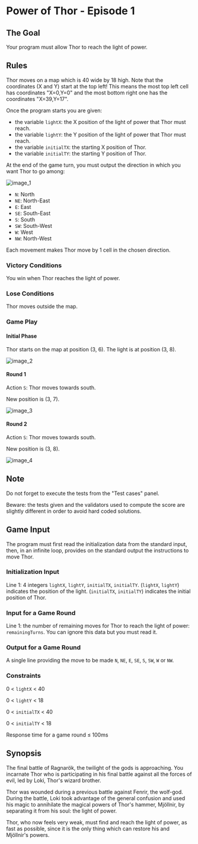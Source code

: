 # Power of Thor - Episode 1

## The Goal

Your program must allow Thor to reach the light of power.

## Rules

Thor moves on a map which is 40 wide by 18 high. Note that the coordinates (X and Y) start at the top left! This means the most top left cell has coordinates "X=0,Y=0" and the most bottom right one has the coordinates "X=39,Y=17".

Once the program starts you are given:
- the variable `lightX`: the X position of the light of power that Thor must reach.
- the variable `lightY`: the Y position of the light of power that Thor must reach.
- the variable `initialTX`: the starting X position of Thor.
- the variable `initialTY`: the starting Y position of Thor.

At the end of the game turn, you must output the direction in which you want Thor to go among:

![image_1](https://files.codingame.com/codingame/ragnarok/rose_des_vents2.png)

- `N`: North
- `NE`: North-East
- `E`: East
- `SE`: South-East
- `S`: South
- `SW`: South-West
- `W`: West
- `NW`: North-West

Each movement makes Thor move by 1 cell in the chosen direction.

### Victory Conditions

You win when Thor reaches the light of power.

### Lose Conditions

Thor moves outside the map.

### Game Play

#### Initial Phase

Thor starts on the map at position (3, 6). The light is at position (3, 8).

![image_2](https://files.codingame.com/codingame/ragnarok/thor0.png)

#### Round 1

Action `S`: Thor moves towards south.

New position is (3, 7).

![image_3](https://files.codingame.com/codingame/ragnarok/demo1.png)

#### Round 2

Action `S`: Thor moves towards south.

New position is (3, 8).

![image_4](https://files.codingame.com/codingame/ragnarok/demo2.png)

## Note

Do not forget to execute the tests from the "Test cases" panel.

Beware: the tests given and the validators used to compute the score are slightly different in order to avoid hard coded solutions.

## Game Input

The program must first read the initialization data from the standard input, then, in an infinite loop, provides on the standard output the instructions to move Thor.

### Initialization Input

Line 1: 4 integers `lightX`, `lightY`, `initialTX`, `initialTY`. (`lightX`, `lightY`) indicates the position of the light. (`initialTX`, `initialTY`) indicates the initial position of Thor.

### Input for a Game Round

Line 1: the number of remaining moves for Thor to reach the light of power: `remainingTurns`. You can ignore this data but you must read it.

### Output for a Game Round

A single line providing the move to be made `N`, `NE`, `E`, `SE`, `S`, `SW`, `W` or `NW`.

### Constraints

0 < `lightX` < 40

0 < `lightY` < 18

0 < `initialTX` < 40

0 < `initialTY` < 18

Response time for a game round ≤ 100ms

## Synopsis

The final battle of Ragnarök, the twilight of the gods is approaching. You incarnate Thor who is participating in his final battle against all the forces of evil, led by Loki, Thor's wizard brother.

Thor was wounded during a previous battle against Fenrir, the wolf-god. During the battle, Loki took advantage of the general confusion and used his magic to annihilate the magical powers of Thor's hammer, Mjöllnir, by separating it from his soul: the light of power.

Thor, who now feels very weak, must find and reach the light of power, as fast as possible, since it is the only thing which can restore his and Mjöllnir's powers.
